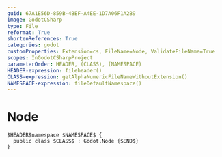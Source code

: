 ```yaml
---
guid: 67A1E56D-859B-4BEF-A4EE-1D7A06F1A2B9
image: GodotCSharp
type: File
reformat: True
shortenReferences: True
categories: godot
customProperties: Extension=cs, FileName=Node, ValidateFileName=True
scopes: InGodotCSharpProject
parameterOrder: HEADER, (CLASS), (NAMESPACE)
HEADER-expression: fileheader()
CLASS-expression: getAlphaNumericFileNameWithoutExtension()
NAMESPACE-expression: fileDefaultNamespace()
---
```


# Node

```
$HEADER$namespace $NAMESPACE$ {
  public class $CLASS$ : Godot.Node {$END$}
}
```
